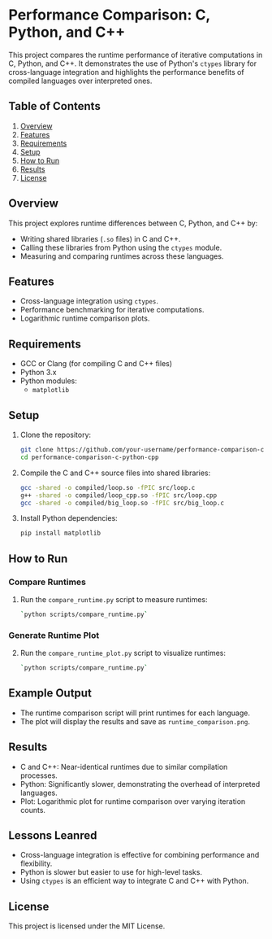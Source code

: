 # Performance Comparison: C, Python, and C++

This project compares the runtime performance of iterative computations in C, Python, and C++. It demonstrates the use of Python's `ctypes` library for cross-language integration and highlights the performance benefits of compiled languages over interpreted ones.

## Table of Contents
1. [Overview](#overview)
2. [Features](#features)
3. [Requirements](#requirements)
4. [Setup](#setup)
5. [How to Run](#how-to-run)
6. [Results](#results)
7. [License](#license)

## Overview
This project explores runtime differences between C, Python, and C++ by:
- Writing shared libraries (`.so` files) in C and C++.
- Calling these libraries from Python using the `ctypes` module.
- Measuring and comparing runtimes across these languages.

## Features
- Cross-language integration using `ctypes`.
- Performance benchmarking for iterative computations.
- Logarithmic runtime comparison plots.

## Requirements
- GCC or Clang (for compiling C and C++ files)
- Python 3.x
- Python modules:
  - `matplotlib`

## Setup
1. Clone the repository:
   ```bash
   git clone https://github.com/your-username/performance-comparison-c-python-cpp.git
   cd performance-comparison-c-python-cpp

2. Compile the C and C++ source files into shared libraries:
   ```bash
   gcc -shared -o compiled/loop.so -fPIC src/loop.c
   g++ -shared -o compiled/loop_cpp.so -fPIC src/loop.cpp
   gcc -shared -o compiled/big_loop.so -fPIC src/big_loop.c

3. Install Python dependencies:
   ```bash
   pip install matplotlib

## How to Run
### Compare Runtimes
1. Run the `compare_runtime.py` script to measure runtimes:
   ```bash
   `python scripts/compare_runtime.py`

### Generate Runtime Plot
2. Run the `compare_runtime_plot.py` script to visualize runtimes:
   ```bash
   `python scripts/compare_runtime.py`

## Example Output
- The runtime comparison script will print runtimes for each language.
- The plot will display the results and save as `runtime_comparison.png`.

## Results
- C and C++: Near-identical runtimes due to similar compilation processes.
- Python: Significantly slower, demonstrating the overhead of interpreted languages.
- Plot: Logarithmic plot for runtime comparison over varying iteration counts.

## Lessons Leanred
- Cross-language integration is effective for combining performance and flexibility.
- Python is slower but easier to use for high-level tasks.
- Using `ctypes` is an efficient way to integrate C and C++ with Python.

## License
This project is licensed under the MIT License.
